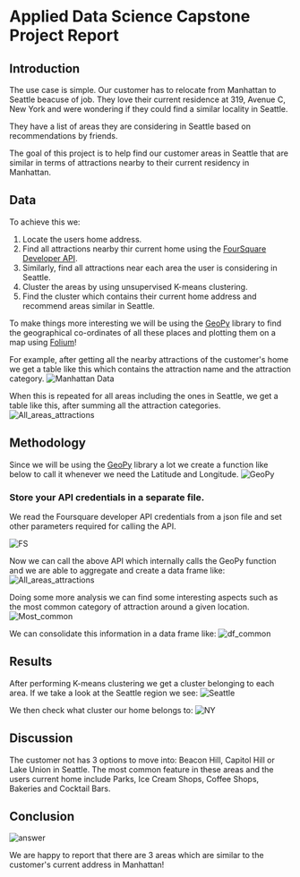 # Applied Data Science Capstone Project Report

## Introduction
The use case is simple. Our customer has to relocate from Manhattan to Seattle beacuse of job. They love their current residence at 319, Avenue C, New York and were wondering if they could find a similar locality in Seattle.

They have a list of areas they are considering in Seattle based on recommendations by friends. 

The goal of this project is to help find our customer areas in Seattle that are similar in terms of attractions nearby to their current residency in Manhattan.

## Data

To achieve this we:
  1. Locate the users home address.
  2. Find all attractions nearby thir current home using the [FourSquare Developer API](https://developer.foursquare.com/).
  3. Similarly, find all attractions near each area the user is considering in Seattle.
  4. Cluster the areas by using unsupervised K-means clustering.
  5. Find the cluster which contains their current home address and recommend areas similar in Seattle.
  
 To make things more interesting we will be using the [GeoPy](https://geopy.readthedocs.io/en/) library to find the geographical co-ordinates of all these places and plotting them on a map using [Folium](https://python-visualization.github.io/folium/)!

For example, after getting all the nearby attractions of the customer's home we get a table like this which contains the attraction name and the attraction category.
![Manhattan Data](img/manh.png)


When this is repeated for all areas including the ones in Seattle, we get a table like this,  after summing all the attraction categories.
![All_areas_attractions](img/2.png)

## Methodology

Since we will be using the [GeoPy](https://geopy.readthedocs.io/en/) library a lot we create a function like below to call it whenever we need the Latitude and Longitude.
![GeoPy](img/3.png)

### Store your API credentials in a separate file.

We read the Foursquare developer API credentials from a json file and set other parameters required for calling the API.

![FS](imng/4.png)

Now we can call the above API which internally calls the GeoPy function and we are able to aggregate and create a data frame like:
![All_areas_attractions](img/2.png)

Doing some more analysis we can find some interesting aspects such as the most common category of attraction around a given location.
![Most_common](img/5.png)


We can consolidate this information in a data frame like:
![df_common](img/6.png)

## Results

After performing K-means clustering we get a cluster belonging to each area. If we take a look at the Seattle region we see:
![Seattle](img/7.png)

We then check what cluster our home belongs to:
![NY](img/8.png)


## Discussion

The customer not has 3 options to move into: Beacon Hill, Capitol Hill or Lake Union in Seattle. The most common feature in these areas and the users current home include Parks, Ice Cream Shops, Coffee Shops, Bakeries and Cocktail Bars.

## Conclusion

![answer](img/9.png)

We are happy to report that there are 3 areas which are similar to the customer's current address in Manhattan!

